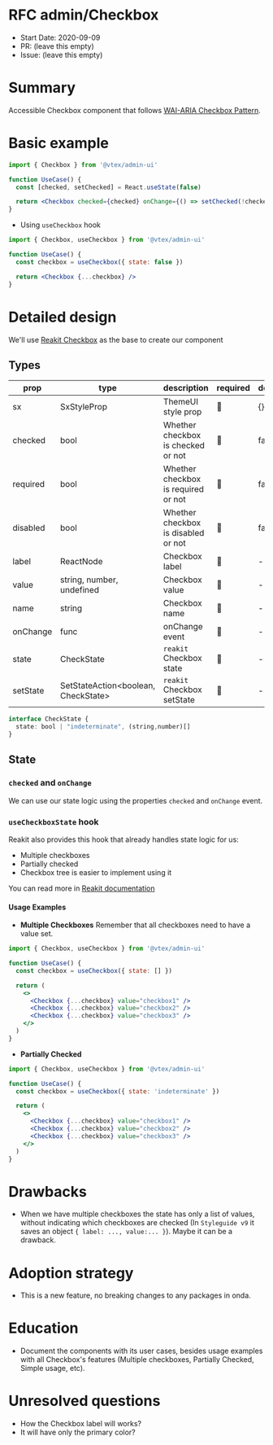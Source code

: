 # RFC admin/Checkbox

- Start Date: 2020-09-09
- PR: (leave this empty)
- Issue: (leave this empty)

# Summary

Accessible Checkbox component that follows [WAI-ARIA Checkbox Pattern](https://www.w3.org/TR/wai-aria-practices/#checkbox).

# Basic example

```jsx
import { Checkbox } from '@vtex/admin-ui'

function UseCase() {
  const [checked, setChecked] = React.useState(false)

  return <Checkbox checked={checked} onChange={() => setChecked(!checked)} />
}
```

- Using `useCheckbox` hook

```jsx
import { Checkbox, useCheckbox } from '@vtex/admin-ui'

function UseCase() {
  const checkbox = useCheckbox({ state: false })

  return <Checkbox {...checkbox} />
}
```

# Detailed design

We'll use [Reakit Checkbox](https://reakit.io/docs/checkbox/) as the base to create our component

## Types

| prop     | type                                | description                         | required | default |
| -------- | ----------------------------------- | ----------------------------------- | -------- | ------- |
| sx       | SxStyleProp                         | ThemeUI style prop                  | 🚫       | {}      |
| checked  | bool                                | Whether checkbox is checked or not  | 🚫       | false   |
| required | bool                                | Whether checkbox is required or not | 🚫       | false   |
| disabled | bool                                | Whether checkbox is disabled or not | 🚫       | false   |
| label    | ReactNode                           | Checkbox label                      | 🚫       | -       |
| value    | string, number, undefined           | Checkbox value                      | 🚫       | -       |
| name     | string                              | Checkbox name                       | 🚫       | -       |
| onChange | func                                | onChange event                      | 🚫       | -       |
| state    | CheckState                          | `reakit` Checkbox state             | 🚫       | -       |
| setState | SetStateAction<boolean, CheckState> | `reakit` Checkbox setState          | 🚫       | -       |

```ts
interface CheckState {
  state: bool | "indeterminate", (string,number)[]
}
```

## State

### `checked` and `onChange`

We can use our state logic using the properties `checked` and `onChange` event.

### `useCheckboxState` hook

Reakit also provides this hook that already handles state logic for us:

- Multiple checkboxes
- Partially checked
- Checkbox tree is easier to implement using it

You can read more in [Reakit documentation](https://reakit.io/docs/checkbox/#usecheckboxstate)

#### Usage Examples

- **Multiple Checkboxes**
  Remember that all checkboxes need to have a value set.

```jsx
import { Checkbox, useCheckbox } from '@vtex/admin-ui'

function UseCase() {
  const checkbox = useCheckbox({ state: [] })

  return (
    <>
      <Checkbox {...checkbox} value="checkbox1" />
      <Checkbox {...checkbox} value="checkbox2" />
      <Checkbox {...checkbox} value="checkbox3" />
    </>
  )
}
```

- **Partially Checked**

```jsx
import { Checkbox, useCheckbox } from '@vtex/admin-ui'

function UseCase() {
  const checkbox = useCheckbox({ state: 'indeterminate' })

  return (
    <>
      <Checkbox {...checkbox} value="checkbox1" />
      <Checkbox {...checkbox} value="checkbox2" />
      <Checkbox {...checkbox} value="checkbox3" />
    </>
  )
}
```

# Drawbacks

- When we have multiple checkboxes the state has only a list of values, without indicating which checkboxes are checked (In `Styleguide v9` it saves an object `{ label: ..., value:... }`). Maybe it can be a drawback.

# Adoption strategy

- This is a new feature, no breaking changes to any packages in onda.

# Education

- Document the components with its user cases, besides usage examples with all Checkbox's features (Multiple checkboxes, Partially Checked, Simple usage, etc).

# Unresolved questions

- How the Checkbox label will works?
- It will have only the primary color?
